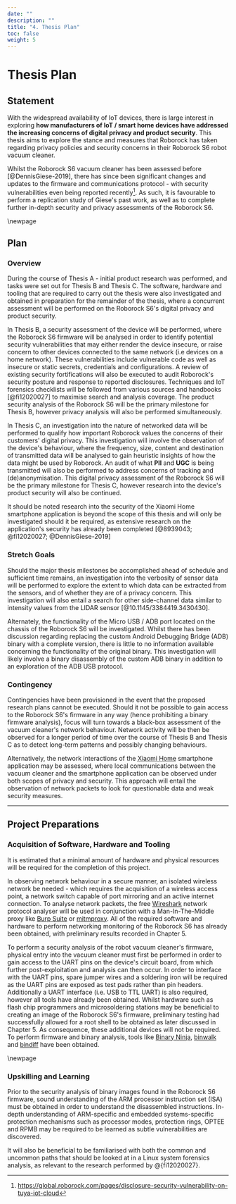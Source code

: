 ```yaml
---
date: ""
description: ""
title: "4. Thesis Plan"
toc: false
weight: 5
---
```


# Thesis Plan

<!-- Articulating a research question, plan and thesis outline

The plan is robust and has provision for project variations and contingencies. The plan fits within the narrative set out by the literature review –the student makes clear why the plan is developed this way in the context of the reviewed literature. Thesis outline includes sub-sections, logical flow with a clear connection to the project plan and literature review.

All the project-dependent essential skills are identified. The student has not only acquired all the skills but also done additional work (completed partial design of a system/some algorithms/interface etc.)  -->

## Statement

With the widespread availability of IoT devices, there is large interest in exploring **how manufacturers of IoT / smart home devices have addressed the increasing concerns of digital privacy and product security**. This thesis aims to explore the stance and measures that Roborock has taken regarding privacy policies and security concerns in their Roborock S6 robot vacuum cleaner.

Whilst the Roborock S6 vacuum cleaner has been assessed before [@DennisGiese-2019], there has since been significant changes and updates to the firmware and communications protocol - with security vulnerabilities even being reported recently[^roborock_vuln]. As such, it is favourable to perform a replication study of Giese's past work, as well as to complete further in-depth security and privacy assessments of the Roborock S6.

<!-- As a result, many attempts (regardless of success) aimed to completely replace original code with homebrew functionality, such that the original code was never analysed. -->

[^roborock_vuln]: https://global.roborock.com/pages/disclosure-security-vulnerability-on-tuya-iot-cloud

\newpage 
## Plan

### Overview

During the course of Thesis A - initial product research was performed, and tasks were set out for Thesis B and Thesis C. The software, hardware and tooling that are required to carry out the thesis were also investigated and obtained in preparation for the remainder of the thesis, where a concurrent assessment will be performed on the Roborock S6's digital privacy and product security.

In Thesis B, a security assessment of the device will be performed, where the Roborock S6 firmware will be analysed in order to identify potential security vulnerabilities that may either render the device insecure, or raise concern to other devices connected to the same network (i.e devices on a home network). These vulnerabilities include vulnerable code as well as insecure or static secrets, credentials and configurations. A review of existing security fortifications will also be executed to audit Roborock's security posture and response to reported disclosures. Techniques and IoT forensics checklists will be followed from various sources and handbooks [@fi12020027] to maximise search and analysis coverage. The product security analysis of the Roborock S6 will be the primary milestone for Thesis B, however privacy analysis will also be performed simultaneously.

In Thesis C, an investigation into the nature of networked data will be performed to qualify how important Roborock values the concerns of their customers' digital privacy. This investigation will involve the observation of the device's behaviour, where the frequency, size, content and destination of transmitted data will be analysed to gain heuristic insights of how the data might be used by Roborock. An audit of what **PII** and **UGC** is being transmitted will also be performed to address concerns of tracking and (de)anonymisation. This digital privacy assessment of the Roborock S6 will be the primary milestone for Thesis C, however research into the device's product security will also be continued.

It should be noted research into the security of the Xiaomi Home smartphone application is beyond the scope of this thesis and will only be investigated should it be required, as extensive research on the application's security has already been completed [@8939043; @fi12020027; @DennisGiese-2019]

### Stretch Goals

Should the major thesis milestones be accomplished ahead of schedule and sufficient time remains, an investigation into the verbosity of sensor data will be performed to explore the extent to which data can be extracted from the sensors, and of whether they are of a privacy concern. This investigation will also entail a search for other side-channel data similar to intensity values from the LIDAR sensor [@10.1145/3384419.3430430].

Alternately, the functionality of the Micro USB / ADB port located on the chassis of the Roborock S6 will be investigated. Whilst there has been discussion regarding replacing the custom Android Debugging Bridge (ADB) binary with a complete version, there is little to no information available concerning the functionality of the original binary. This investigation will likely involve a binary disassembly of the custom ADB binary in addition to an exploration of the ADB USB protocol.

### Contingency

Contingencies have been provisioned in the event that the proposed research plans cannot be executed. Should it not be possible to gain access to the Roborock S6's firmware in any way (hence prohibiting a binary firmware analysis), focus will turn towards a black-box assessment of the vacuum cleaner's network behaviour. Network activity will be then be observed for a longer period of time over the course of Thesis B and Thesis C as to detect long-term patterns and possibly changing behaviours.

Alternatively, the network interactions of the <a href="https://play.google.com/store/apps/details?id=com.xiaomi.smarthome" style="text-decoration: underline dotted">Xiaomi Home</a> smartphone application may be assessed, where local communications between the vacuum cleaner and the smartphone application can be observed under both scopes of privacy and security. This approach will entail the observation of network packets to look for questionable data and weak security measures.

---

## Project Preparations

### Acquisition of Software, Hardware and Tooling

It is estimated that a minimal amount of hardware and physical resources will be required for the completion of this project.  

In observing network behaviour in a secure manner, an isolated wireless network be needed - which requires the acquisition of a wireless access point, a network switch capable of port mirroring and an active internet connection. To analyse network packets, the free [Wireshark](https://www.wireshark.org/) network protocol analyser will be used in conjunction with a Man-In-The-Middle proxy like [Burp Suite](https://portswigger.net/burp) or [mitmproxy](https://mitmproxy.org/). All of the required software and hardware to perform networking monitoring of the Roborock S6 has already been obtained, with preliminary results recorded in Chapter 5.

To perform a security analysis of the robot vacuum cleaner's firmware, physical entry into the vacuum cleaner must first be performed in order to gain access to the UART pins on the device's circuit board, from which further post-exploitation and analysis can then occur. In order to interface with the UART pins, spare jumper wires and a soldering iron will be required as the UART pins are exposed as test pads rather than pin headers. Additionally a UART interface (i.e. USB to TTL UART) is also required, however all tools have already been obtained. Whilst hardware such as flash chip programmers and microsoldering stations may be beneficial to creating an image of the Roborock S6's firmware, preliminary testing had successfully allowed for a root shell to be obtained as later discussed in Chapter 5. As consequence, these additional devices will not be required. To perform firmware and binary analysis, tools like [Binary Ninja](https://binary.ninja/), [binwalk](https://github.com/ReFirmLabs/binwalk) and [bindiff](https://www.zynamics.com/bindiff.html) have been obtained.

\newpage 
### Upskilling and Learning

Prior to the security analysis of binary images found in the Roborock S6 firmware, sound understanding of the ARM processor instruction set (ISA) must be obtained in order to understand the disassembled instructions. In-depth understanding of ARM-specific and embedded systems-specific protection mechanisms such as processor modes, protection rings, OPTEE and RPMB may be required to be learned as subtle vulnerabilities are discovered.

It will also be beneficial to be familiarised with both the common and uncommon paths that should be looked at in a Linux system forensics analysis, as relevant to the research performed by @{fi12020027}.